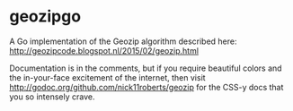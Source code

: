 # geozipgo
A Go implementation of the Geozip algorithm described here: http://geozipcode.blogspot.nl/2015/02/geozip.html

Documentation is in the comments, but if you require beautiful colors and the in-your-face excitement of the internet, then visit http://godoc.org/github.com/nick11roberts/geozip for the CSS-y docs that you so intensely crave. 
